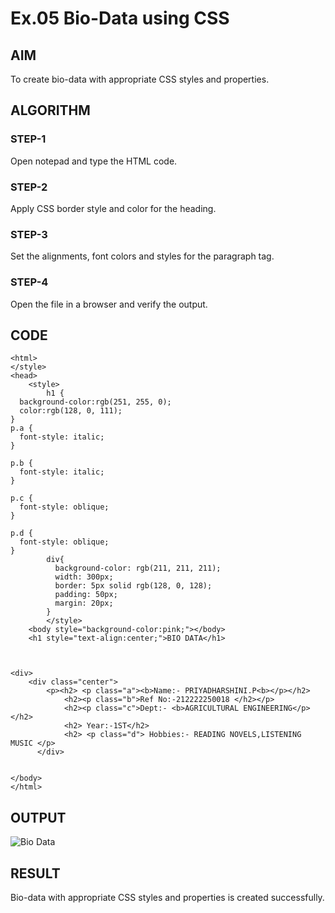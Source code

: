 # Ex.05 Bio-Data using CSS
## AIM
  To create bio-data with appropriate CSS styles and properties.

## ALGORITHM
### STEP-1
  Open notepad and type the HTML code.

### STEP-2
  Apply CSS border style and color for the heading.

### STEP-3
  Set the alignments, font colors and styles for the paragraph tag.

### STEP-4
  Open the file in a browser and verify the output.
  
## CODE
```
<html>
</style>
<head>
    <style>
        h1 {
  background-color:rgb(251, 255, 0);
  color:rgb(128, 0, 111);
}
p.a {
  font-style: italic;
}

p.b {
  font-style: italic;
}

p.c {
  font-style: oblique;
}

p.d {
  font-style: oblique;
}
        div{
          background-color: rgb(211, 211, 211);
          width: 300px;
          border: 5px solid rgb(128, 0, 128);
          padding: 50px;
          margin: 20px;
        }
        </style>
    <body style="background-color:pink;"></body>
    <h1 style="text-align:center;">BIO DATA</h1>
    

    
<div>
    <div class="center">
        <p><h2> <p class="a"><b>Name:- PRIYADHARSHINI.P<b></p></h2>
            <h2><p class="b">Ref No:-212222250018 </h2></p>
            <h2><p class="c">Dept:- <b>AGRICULTURAL ENGINEERING</p></h2>
            <h2> Year:-1ST</h2>
            <h2> <p class="d"> Hobbies:- READING NOVELS,LISTENING MUSIC </p>
      </div>
   

</body>
</html>
```



## OUTPUT
![Bio Data](https://github.com/Priyapugaz/Ex05_Web-Design/assets/127816320/d5174863-2434-4f50-b914-bbc7bb60f2f8)


## RESULT
  Bio-data with appropriate CSS styles and properties is created successfully.
